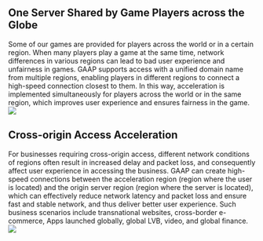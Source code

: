 ## One Server Shared by Game Players across the Globe
Some of our games are provided for players across the world or in a certain region. When many players play a game at the same time, network differences in various regions can lead to bad user experience and unfairness in games. GAAP supports access with a unified domain name from multiple regions, enabling players in different regions to connect a high-speed connection closest to them. In this way, acceleration is implemented simultaneously for players across the world or in the same region, which improves user experience and ensures fairness in the game.
![](https://main.qcloudimg.com/raw/fb02526c9a7af92ac60d32ec424cb6dc.png)

## Cross-origin Access Acceleration
For businesses requiring cross-origin access, different network conditions of regions often result in increased delay and packet loss, and consequently affect user experience in accessing the business. GAAP can create high-speed connections between the acceleration region (region where the user is located) and the origin server region (region where the server is located), which can effectively reduce network latency and packet loss and ensure fast and stable network, and thus deliver better user experience.
Such business scenarios include transnational websites, cross-border e-commerce, Apps launched globally, global LVB, video, and global finance.
![](https://main.qcloudimg.com/raw/5a09dc3efaef4c683ac9c059569ffbd4.png)

